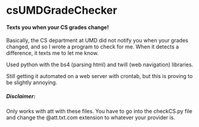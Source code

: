 # csUMDGradeChecker
<h4>
Texts you when your CS grades change!
</h4>

Basically, the CS department at UMD did not notify you when your grades changed, and so I wrote a program to check for me. When
it detects a difference, it texts me to let me know.

Used python with the bs4 (parsing html) and twill (web navigation) libraries.

Still getting it automated on a web server with crontab, but this is proving to be slightly annoying.

<h5>Disclaimer: </h5> Only works with att with these files. You have to go into the
checkCS.py file and change the @att.txt.com extension to whatever your provider is.
